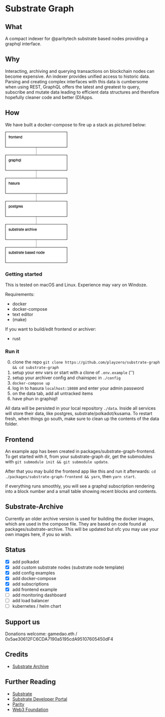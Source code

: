 # Substrate Graph

## What
A compact indexer for @paritytech substrate based nodes providing a graphql interface.

## Why
Interacting, archiving and querying transactions on blockchain nodes can become expensive.
An indexer provides unified access to historic data. Parsing and creating complex interfaces with this data is cumbersome when using REST, GraphQL offers the latest and greatest to query, subscribe and mutate data leading to efficient data structures and therefore hopefully cleaner code and better (D)Apps.

## How
We have built a docker-compose to fire up a stack as pictured below:

![Schema](/doc/stack-basic.png)

### Getting started

This is tested on macOS and Linux. Experience may vary on Windoze.

Requirements:
- docker
- docker-compose
- text editor
- (make)

If you want to build/edit frontend or archiver:
- rust

### Run it

0. clone the repo `git clone https://github.com/playzero/substrate-graph && cd substrate-graph`
1. setup your env vars or start with a clone of `.env.example` ('')
2. setup your archiver config and chainspec in `./config`
3. `docker-compose up`
4. log in to hasura `localhost:18080` and enter your admin password
5. on the data tab, add all untracked items
6. have phun in graphiql!

All data will be persisted in your local repository `./data`. Inside all services will store their data, like postgres, substrate/polkadot/kusama. To restart fresh, when things go south, make sure to clean up the contents of the data folder.

## Frontend

An example app has been created in packages/substrate-graph-frontend.
To get started with it, from your substrate-graph dir, get the submodules with
`git submodule init && git submodule update`.

After that you may build the frontend app like this and run it afterwards:
`cd ./packages/substrate-graph-frontend && yarn`, then `yarn start`.

if everything runs smoothly, you will see a graphql subscription rendering into a block number and a small table showing recent blocks and contents.

## Substrate-Archive

Currently an older archive version is used for building the docker images, which are used in the compose file. They are based on code found at packages/substrate-archive. This will be updated but ofc you may use your own images here, if you so wish.

## Status

- [X] add polkadot
- [X] add custom substrate nodes (substrate node template)
- [X] add config examples
- [X] add docker-compose
- [X] add subscriptions
- [X] add frontend example
- [ ] add monitoring dashboard
- [ ] add load balancer
- [ ] kubernetes / helm chart

## Support us

Donations welcome: gamedao.eth / 0x5ae30612FC6CDA7190a5195cdA95107605450dF4

## Credits

- [Substrate Archive](https://github.com/paritytech/substrate-archive)

## Further Reading

- [Substrate](https://github.com/paritytech/substrate)
- [Substrate Developer Portal](https://substrate.dev/)
- [Parity](https://www.parity.io/)
- [Web3 Foundation](https://web3.foundation/)
